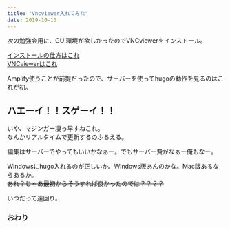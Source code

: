 ```yaml
---
title: "Vncviewer入れてみた"
date: 2019-10-13
---
```


次の勉強会用に、GUI環境が欲しかったのでVNCviewerをインストール。

[インストールの仕方はこれ](https://chida09.com/aws-ec2-centos7-desktop/)  
[VNCviewerはこれ](https://qiita.com/Reizouko/items/beee6bf54a24158db1bf)

Amplify使うことが前提だったので、サーバーを使ってhugoの動作を見るのはこれが初。

## ハエーイ！！スゲーイ！！

いや、マジンガー凄っ早すねこれ。  
なんかリアルタイムで更新するのふるえる。

編集はサーバーでやってもいいかなぁー。でもサーバー費がなぁー俺もなー。  

Windowsにhugo入れるのが正しいか。Windows版あんのかな。Mac版あるならあるか。  
~~あれ？じゃあ最初からそうすれば良かったのでは？？？？~~

いつだって遠回り。
### おわり
